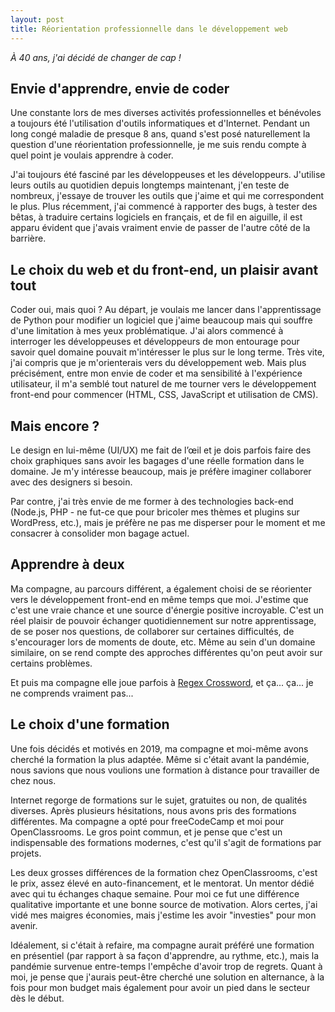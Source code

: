 ```yaml
---
layout: post
title: Réorientation professionnelle dans le développement web
---
```


*À 40 ans, j'ai décidé de changer de cap !*

## Envie d'apprendre, envie de coder

Une constante lors de mes diverses activités professionnelles et bénévoles a toujours été l'utilisation d'outils informatiques et d'Internet. Pendant un long congé maladie de presque 8 ans, quand s'est posé naturellement la question d'une réorientation professionnelle, je me suis rendu compte à quel point je voulais apprendre à coder.

J'ai toujours été fasciné par les développeuses et les développeurs. J'utilise leurs outils au quotidien depuis longtemps maintenant, j'en teste de nombreux, j'essaye de trouver les outils que j'aime et qui me correspondent le plus. Plus récemment, j'ai commencé à rapporter des bugs, à tester des bêtas, à traduire certains logiciels en français, et de fil en aiguille, il est apparu évident que j'avais vraiment envie de passer de l'autre côté de la barrière.


## Le choix du web et du front-end, un plaisir avant tout

Coder oui, mais quoi ? 
Au départ, je voulais me lancer dans l'apprentissage de Python pour modifier un logiciel que j'aime beaucoup mais qui souffre d'une limitation à mes yeux problématique. J'ai alors commencé à interroger les développeuses et développeurs de mon entourage pour savoir quel domaine pouvait m'intéresser le plus sur le long terme. Très vite, j'ai compris que je m'orienterais vers du développement web. Mais plus précisément, entre mon envie de coder et ma sensibilité à l'expérience utilisateur, il m'a semblé tout naturel de me tourner vers le développement front-end pour commencer (HTML, CSS, JavaScript et utilisation de CMS). 


## Mais encore ?

Le design en lui-même (UI/UX) me fait de l’œil et je dois parfois faire des choix graphiques sans avoir les bagages d'une réelle formation dans le domaine. Je m'y intéresse beaucoup, mais je préfère imaginer collaborer avec des designers si besoin.

Par contre, j'ai très envie de me former à des technologies back-end (Node.js, PHP - ne fut-ce que pour bricoler mes thèmes et plugins sur WordPress, etc.), mais je préfère ne pas me disperser pour le moment et me consacrer à consolider mon bagage actuel.


## Apprendre à deux

Ma compagne, au parcours différent, a également choisi de se réorienter vers le développement front-end en même temps que moi. J'estime que c'est une vraie chance et une source d'énergie positive incroyable. C'est un réel plaisir de pouvoir échanger quotidiennement sur notre apprentissage, de se poser nos questions, de collaborer sur certaines difficultés, de s'encourager lors de moments de doute, etc. Même au sein d'un domaine similaire, on se rend compte des approches différentes qu'on peut avoir sur certains problèmes.

Et puis ma compagne elle joue parfois à [Regex Crossword](https://regexcrossword.com/), et ça... ça... je ne comprends vraiment pas... 

## Le choix d'une formation

Une fois décidés et motivés en 2019, ma compagne et moi-même avons cherché la formation la plus adaptée. Même si c'était avant la pandémie, nous savions que nous voulions une formation à distance pour travailler de chez nous. 

Internet regorge de formations sur le sujet, gratuites ou non, de qualités diverses. Après plusieurs hésitations, nous avons pris des formations différentes. Ma compagne a opté pour freeCodeCamp et moi pour OpenClassrooms. Le gros point commun, et je pense que c'est un indispensable des formations modernes, c'est qu'il s'agit de formations par projets.

Les deux grosses différences de la formation chez OpenClassrooms, c'est le prix, assez élevé en auto-financement, et le mentorat. Un mentor dédié avec qui tu échanges chaque semaine. Pour moi ce fut une différence qualitative importante et une bonne source de motivation. Alors certes, j'ai vidé mes maigres économies, mais j'estime les avoir "investies" pour mon avenir.

Idéalement, si c'était à refaire, ma compagne aurait préféré une formation en présentiel (par rapport à sa façon d'apprendre, au rythme, etc.), mais la pandémie survenue entre-temps l'empêche d'avoir trop de regrets. Quant à moi, je pense que j'aurais peut-être cherché une solution en alternance, à la fois pour mon budget mais également pour avoir un pied dans le secteur dès le début. 
